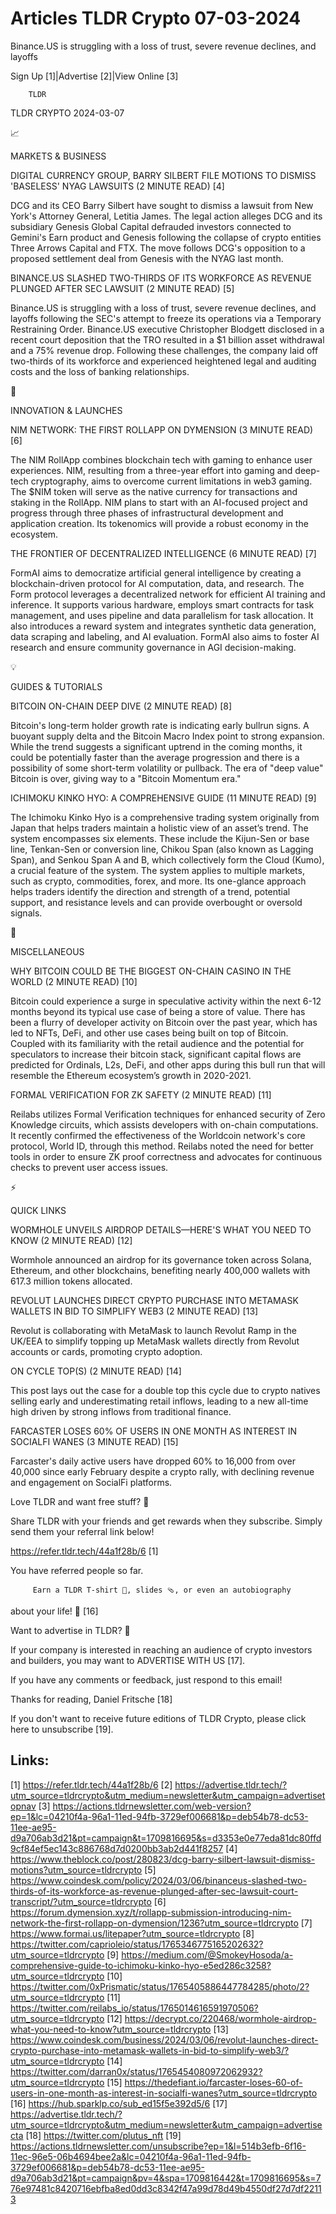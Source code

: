 # Articles TLDR Crypto 07-03-2024

Binance.US is struggling with a loss of trust, severe revenue
declines, and layoffs  

 Sign Up [1]|Advertise [2]|View Online [3] 

		TLDR 

TLDR CRYPTO 2024-03-07

📈 

MARKETS & BUSINESS

 DIGITAL CURRENCY GROUP, BARRY SILBERT FILE MOTIONS TO DISMISS
'BASELESS' NYAG LAWSUITS (2 MINUTE READ) [4] 

 DCG and its CEO Barry Silbert have sought to dismiss a lawsuit from
New York's Attorney General, Letitia James. The legal action alleges
DCG and its subsidiary Genesis Global Capital defrauded investors
connected to Gemini's Earn product and Genesis following the collapse
of crypto entities Three Arrows Capital and FTX. The move follows
DCG's opposition to a proposed settlement deal from Genesis with the
NYAG last month. 

 BINANCE.US SLASHED TWO-THIRDS OF ITS WORKFORCE AS REVENUE PLUNGED
AFTER SEC LAWSUIT (2 MINUTE READ) [5] 

 Binance.US is struggling with a loss of trust, severe revenue
declines, and layoffs following the SEC's attempt to freeze its
operations via a Temporary Restraining Order. Binance.US executive
Christopher Blodgett disclosed in a recent court deposition that the
TRO resulted in a $1 billion asset withdrawal and a 75% revenue drop.
Following these challenges, the company laid off two-thirds of its
workforce and experienced heightened legal and auditing costs and the
loss of banking relationships. 

🚀 

INNOVATION & LAUNCHES

 NIM NETWORK: THE FIRST ROLLAPP ON DYMENSION (3 MINUTE READ) [6] 

 The NIM RollApp combines blockchain tech with gaming to enhance user
experiences. NIM, resulting from a three-year effort into gaming and
deep-tech cryptography, aims to overcome current limitations in web3
gaming. The $NIM token will serve as the native currency for
transactions and staking in the RollApp. NIM plans to start with an
AI-focused project and progress through three phases of
infrastructural development and application creation. Its tokenomics
will provide a robust economy in the ecosystem. 

 THE FRONTIER OF DECENTRALIZED INTELLIGENCE (6 MINUTE READ) [7] 

 FormAI aims to democratize artificial general intelligence by
creating a blockchain-driven protocol for AI computation, data, and
research. The Form protocol leverages a decentralized network for
efficient AI training and inference. It supports various hardware,
employs smart contracts for task management, and uses pipeline and
data parallelism for task allocation. It also introduces a reward
system and integrates synthetic data generation, data scraping and
labeling, and AI evaluation. FormAI also aims to foster AI research
and ensure community governance in AGI decision-making. 

💡 

GUIDES & TUTORIALS

 BITCOIN ON-CHAIN DEEP DIVE (2 MINUTE READ) [8] 

 Bitcoin's long-term holder growth rate is indicating early bullrun
signs. A buoyant supply delta and the Bitcoin Macro Index point to
strong expansion. While the trend suggests a significant uptrend in
the coming months, it could be potentially faster than the average
progression and there is a possibility of some short-term volatility
or pullback. The era of "deep value" Bitcoin is over, giving way to a
"Bitcoin Momentum era." 

 ICHIMOKU KINKO HYO: A COMPREHENSIVE GUIDE (11 MINUTE READ) [9] 

 The Ichimoku Kinko Hyo is a comprehensive trading system originally
from Japan that helps traders maintain a holistic view of an asset’s
trend. The system encompasses six elements. These include the
Kijun-Sen or base line, Tenkan-Sen or conversion line, Chikou Span
(also known as Lagging Span), and Senkou Span A and B, which
collectively form the Cloud (Kumo), a crucial feature of the system.
The system applies to multiple markets, such as crypto, commodities,
forex, and more. Its one-glance approach helps traders identify the
direction and strength of a trend, potential support, and resistance
levels and can provide overbought or oversold signals. 

🦄 

MISCELLANEOUS

 WHY BITCOIN COULD BE THE BIGGEST ON-CHAIN CASINO IN THE WORLD (2
MINUTE READ) [10] 

 Bitcoin could experience a surge in speculative activity within the
next 6-12 months beyond its typical use case of being a store of
value. There has been a flurry of developer activity on Bitcoin over
the past year, which has led to NFTs, DeFi, and other use cases being
built on top of Bitcoin. Coupled with its familiarity with the retail
audience and the potential for speculators to increase their bitcoin
stack, significant capital flows are predicted for Ordinals, L2s,
DeFi, and other apps during this bull run that will resemble the
Ethereum ecosystem’s growth in 2020-2021. 

 FORMAL VERIFICATION FOR ZK SAFETY (2 MINUTE READ) [11] 

 Reilabs utilizes Formal Verification techniques for enhanced security
of Zero Knowledge circuits, which assists developers with on-chain
computations. It recently confirmed the effectiveness of the Worldcoin
network's core protocol, World ID, through this method. Reilabs noted
the need for better tools in order to ensure ZK proof correctness and
advocates for continuous checks to prevent user access issues. 

⚡ 

QUICK LINKS

 WORMHOLE UNVEILS AIRDROP DETAILS—HERE'S WHAT YOU NEED TO KNOW (2
MINUTE READ) [12] 

 Wormhole announced an airdrop for its governance token across Solana,
Ethereum, and other blockchains, benefiting nearly 400,000 wallets
with 617.3 million tokens allocated. 

 REVOLUT LAUNCHES DIRECT CRYPTO PURCHASE INTO METAMASK WALLETS IN BID
TO SIMPLIFY WEB3 (2 MINUTE READ) [13] 

 Revolut is collaborating with MetaMask to launch Revolut Ramp in the
UK/EEA to simplify topping up MetaMask wallets directly from Revolut
accounts or cards, promoting crypto adoption. 

 ON CYCLE TOP(S) (2 MINUTE READ) [14] 

 This post lays out the case for a double top this cycle due to crypto
natives selling early and underestimating retail inflows, leading to a
new all-time high driven by strong inflows from traditional finance. 

 FARCASTER LOSES 60% OF USERS IN ONE MONTH AS INTEREST IN SOCIALFI
WANES (3 MINUTE READ) [15] 

 Farcaster's daily active users have dropped 60% to 16,000 from over
40,000 since early February despite a crypto rally, with declining
revenue and engagement on SocialFi platforms. 

Love TLDR and want free stuff? 🎁

 Share TLDR with your friends and get rewards when they subscribe.
Simply send them your referral link below! 

 https://refer.tldr.tech/44a1f28b/6 [1] 

 You have referred people so far. 

		 Earn a TLDR T-shirt 👕, slides 🩴, or even an autobiography
about your life! 🤯 [16] 

Want to advertise in TLDR? 📰

 If your company is interested in reaching an audience of crypto
investors and builders, you may want to ADVERTISE WITH US [17]. 

 If you have any comments or feedback, just respond to this email! 

Thanks for reading, 
Daniel Fritsche [18] 

If you don't want to receive future editions of TLDR Crypto,
please click here to unsubscribe [19]. 

 

Links:
------
[1] https://refer.tldr.tech/44a1f28b/6
[2] https://advertise.tldr.tech/?utm_source=tldrcrypto&utm_medium=newsletter&utm_campaign=advertisetopnav
[3] https://actions.tldrnewsletter.com/web-version?ep=1&lc=04210f4a-96a1-11ed-94fb-3729ef006681&p=deb54b78-dc53-11ee-ae95-d9a706ab3d21&pt=campaign&t=1709816695&s=d3353e0e77eda81dc80ffd9cf84ef5ec143c886768d7d0200bb3ab2d441f8257
[4] https://www.theblock.co/post/280823/dcg-barry-silbert-lawsuit-dismiss-motions?utm_source=tldrcrypto
[5] https://www.coindesk.com/policy/2024/03/06/binanceus-slashed-two-thirds-of-its-workforce-as-revenue-plunged-after-sec-lawsuit-court-transcript/?utm_source=tldrcrypto
[6] https://forum.dymension.xyz/t/rollapp-submission-introducing-nim-network-the-first-rollapp-on-dymension/1236?utm_source=tldrcrypto
[7] https://www.formai.us/litepaper?utm_source=tldrcrypto
[8] https://twitter.com/caprioleio/status/1765346775165202632?utm_source=tldrcrypto
[9] https://medium.com/@SmokeyHosoda/a-comprehensive-guide-to-ichimoku-kinko-hyo-e5ed286c3258?utm_source=tldrcrypto
[10] https://twitter.com/0xPrismatic/status/1765405886447784285/photo/2?utm_source=tldrcrypto
[11] https://twitter.com/reilabs_io/status/1765014616591970506?utm_source=tldrcrypto
[12] https://decrypt.co/220468/wormhole-airdrop-what-you-need-to-know?utm_source=tldrcrypto
[13] https://www.coindesk.com/business/2024/03/06/revolut-launches-direct-crypto-purchase-into-metamask-wallets-in-bid-to-simplify-web3/?utm_source=tldrcrypto
[14] https://twitter.com/darran0x/status/1765454080972062932?utm_source=tldrcrypto
[15] https://thedefiant.io/farcaster-loses-60-of-users-in-one-month-as-interest-in-socialfi-wanes?utm_source=tldrcrypto
[16] https://hub.sparklp.co/sub_ed15f5e392d5/6
[17] https://advertise.tldr.tech/?utm_source=tldrcrypto&utm_medium=newsletter&utm_campaign=advertisecta
[18] https://twitter.com/plutus_nft
[19] https://actions.tldrnewsletter.com/unsubscribe?ep=1&l=514b3efb-6f16-11ec-96e5-06b4694bee2a&lc=04210f4a-96a1-11ed-94fb-3729ef006681&p=deb54b78-dc53-11ee-ae95-d9a706ab3d21&pt=campaign&pv=4&spa=1709816442&t=1709816695&s=776e97481c8420716ebfba8ed0dd3c8342f47a99d78d49b4550df27d7df22113